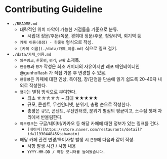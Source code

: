 # Contributing Guideline

* `./README.md`
    + 대략적인 위치 파악이 가능한 거점들을 기준으로 분류.
        - 시립대 정문/후문/쪽문, 경희대 정문/후문, 청량리역, 회기역 등
    + `카페 이름(총점) - 한줄평` 형식으로 작성.
    + `[카페 이름](./data/카페_이름.md)` 식으로 링크 걸기.
* `./data/카페_이름.md`
    + `외부링크`, `한줄평`, `평가`, `근황` 소제목.
    + `한줄평`과 `평가` 작성은 최초 커미터의 자유이지만 레포 메인테이너인 @gunhoflash 가 직접 가본 후 변경할 수 있음.
    + `한줄평`은 카페에 대한 인상, 특이점, 장/단점을 단숨에 읽기 쉽도록 20-40자 내외로 작성한다. 
    + `평가`는 별점 방식으로 부여한다.
        - 최소 ☆☆☆☆☆ ~ 최대 ★★★★★
        - 규모, 콘센트, 무선인터넷, 분위기, 총평 순으로 작성한다.
        - 총평은 규모, 콘센트, 무선인터넷, 분위기 별점의 평균이고, 소수점 첫째 자리에서 반올림한다.
    + `외부링크`는 구글/네이버/카카오 등 해당 카페에 대한 정보가 있는 링크를 건다.
        - `[네이버](https://store.naver.com/restaurants/detail?id=1193044845&tab=main)`
    + 해당 카페 관련 변경/특이사항 발생 시 `근황`에 다음과 같이 작성.
        - 사항 발생 시간 / 사항 내용
        - `YYYY-MM-DD / 확장 모니터를 들여왔습니다.`